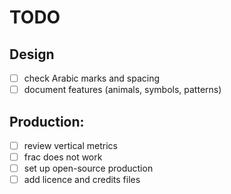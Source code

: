 # TODO

## Design

- [ ] check Arabic marks and spacing
- [ ] document features (animals, symbols, patterns)

## Production:

- [ ] review vertical metrics
- [ ] frac does not work
- [ ] set up open-source production
- [ ] add licence and credits files
